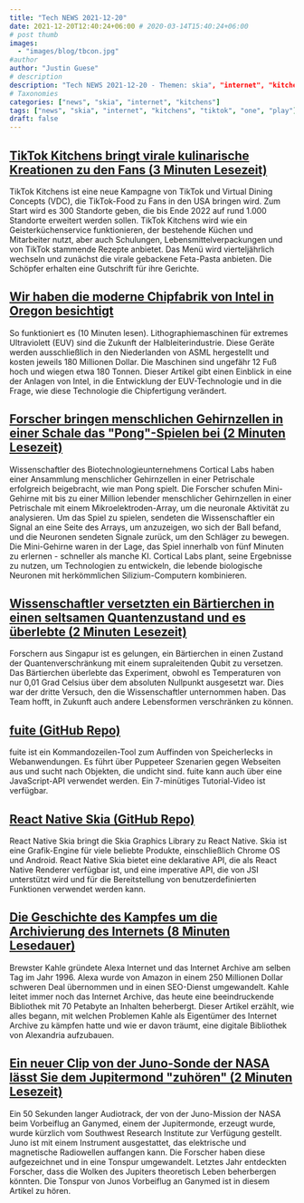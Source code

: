```yaml
---
title: "Tech NEWS 2021-12-20"
date: 2021-12-20T12:40:24+06:00 # 2020-03-14T15:40:24+06:00
# post thumb
images:
  - "images/blog/tbcon.jpg"
#author
author: "Justin Guese"
# description
description: "Tech NEWS 2021-12-20 - Themen: skia", "internet", "kitchens"
# Taxonomies
categories: ["news", "skia", "internet", "kitchens"]
tags: ["news", "skia", "internet", "kitchens", "tiktok", "one", "play"]
draft: false
---
```


## [TikTok Kitchens bringt virale kulinarische Kreationen zu den Fans (3 Minuten Lesezeit)](https://www.theverge.com/2021/12/19/22845154/tiktok-kitchens-viral-food-ghost-kitchens)

 TikTok Kitchens ist eine neue Kampagne von TikTok und Virtual Dining Concepts (VDC), die TikTok-Food zu Fans in den USA bringen wird. Zum Start wird es 300 Standorte geben, die bis Ende 2022 auf rund 1.000 Standorte erweitert werden sollen. TikTok Kitchens wird wie ein Geisterküchenservice funktionieren, der bestehende Küchen und Mitarbeiter nutzt, aber auch Schulungen, Lebensmittelverpackungen und von TikTok stammende Rezepte anbietet. Das Menü wird vierteljährlich wechseln und zunächst die virale gebackene Feta-Pasta anbieten. Die Schöpfer erhalten eine Gutschrift für ihre Gerichte.

## [Wir haben die moderne Chipfabrik von Intel in Oregon besichtigt](https://www.protocol.com/enterprise/intel-euv-fab-chips)

 So funktioniert es (10 Minuten lesen). Lithographiemaschinen für extremes Ultraviolett (EUV) sind die Zukunft der Halbleiterindustrie. Diese Geräte werden ausschließlich in den Niederlanden von ASML hergestellt und kosten jeweils 180 Millionen Dollar. Die Maschinen sind ungefähr 12 Fuß hoch und wiegen etwa 180 Tonnen. Dieser Artikel gibt einen Einblick in eine der Anlagen von Intel, in die Entwicklung der EUV-Technologie und in die Frage, wie diese Technologie die Chipfertigung verändert.

## [Forscher bringen menschlichen Gehirnzellen in einer Schale das "Pong"-Spielen bei (2 Minuten Lesezeit)](https://futurism.com/the-byte/brain-cells-play-pong)

 Wissenschaftler des Biotechnologieunternehmens Cortical Labs haben einer Ansammlung menschlicher Gehirnzellen in einer Petrischale erfolgreich beigebracht, wie man Pong spielt. Die Forscher schufen Mini-Gehirne mit bis zu einer Million lebender menschlicher Gehirnzellen in einer Petrischale mit einem Mikroelektroden-Array, um die neuronale Aktivität zu analysieren. Um das Spiel zu spielen, sendeten die Wissenschaftler ein Signal an eine Seite des Arrays, um anzuzeigen, wo sich der Ball befand, und die Neuronen sendeten Signale zurück, um den Schläger zu bewegen. Die Mini-Gehirne waren in der Lage, das Spiel innerhalb von fünf Minuten zu erlernen - schneller als manche KI. Cortical Labs plant, seine Ergebnisse zu nutzen, um Technologien zu entwickeln, die lebende biologische Neuronen mit herkömmlichen Silizium-Computern kombinieren.

## [Wissenschaftler versetzten ein Bärtierchen in einen seltsamen Quantenzustand und es überlebte (2 Minuten Lesezeit)](https://www.unilad.co.uk/science/scientists-put-a-tardigrade-in-a-strange-quantum-state-and-it-survived/)

 Forschern aus Singapur ist es gelungen, ein Bärtierchen in einen Zustand der Quantenverschränkung mit einem supraleitenden Qubit zu versetzen. Das Bärtierchen überlebte das Experiment, obwohl es Temperaturen von nur 0,01 Grad Celsius über dem absoluten Nullpunkt ausgesetzt war. Dies war der dritte Versuch, den die Wissenschaftler unternommen haben. Das Team hofft, in Zukunft auch andere Lebensformen verschränken zu können.

## [fuite (GitHub Repo)](https://github.com/nolanlawson/fuite)

 fuite ist ein Kommandozeilen-Tool zum Auffinden von Speicherlecks in Webanwendungen. Es führt über Puppeteer Szenarien gegen Webseiten aus und sucht nach Objekten, die undicht sind. fuite kann auch über eine JavaScript-API verwendet werden. Ein 7-minütiges Tutorial-Video ist verfügbar.

## [React Native Skia (GitHub Repo)](https://github.com/Shopify/react-native-skia)

 React Native Skia bringt die Skia Graphics Library zu React Native. Skia ist eine Grafik-Engine für viele beliebte Produkte, einschließlich Chrome OS und Android. React Native Skia bietet eine deklarative API, die als React Native Renderer verfügbar ist, und eine imperative API, die von JSI unterstützt wird und für die Bereitstellung von benutzerdefinierten Funktionen verwendet werden kann.

## [Die Geschichte des Kampfes um die Archivierung des Internets (8 Minuten Lesedauer)](https://www.techradar.com/news/the-story-of-the-fight-to-archive-the-internet)

 Brewster Kahle gründete Alexa Internet und das Internet Archive am selben Tag im Jahr 1996. Alexa wurde von Amazon in einem 250 Millionen Dollar schweren Deal übernommen und in einen SEO-Dienst umgewandelt. Kahle leitet immer noch das Internet Archive, das heute eine beeindruckende Bibliothek mit 70 Petabyte an Inhalten beherbergt. Dieser Artikel erzählt, wie alles begann, mit welchen Problemen Kahle als Eigentümer des Internet Archive zu kämpfen hatte und wie er davon träumt, eine digitale Bibliothek von Alexandria aufzubauen.

## [Ein neuer Clip von der Juno-Sonde der NASA lässt Sie dem Jupitermond "zuhören" (2 Minuten Lesezeit)](https://interestingengineering.com/juno-probe-lets-you-listen-to-jupiters-moon)

 Ein 50 Sekunden langer Audiotrack, der von der Juno-Mission der NASA beim Vorbeiflug an Ganymed, einem der Jupitermonde, erzeugt wurde, wurde kürzlich vom Southwest Research Institute zur Verfügung gestellt. Juno ist mit einem Instrument ausgestattet, das elektrische und magnetische Radiowellen auffangen kann. Die Forscher haben diese aufgezeichnet und in eine Tonspur umgewandelt. Letztes Jahr entdeckten Forscher, dass die Wolken des Jupiters theoretisch Leben beherbergen könnten. Die Tonspur von Junos Vorbeiflug an Ganymed ist in diesem Artikel zu hören.

